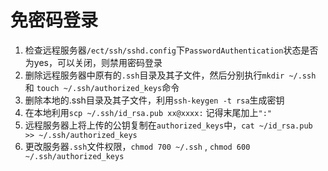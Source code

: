 # 免密码登录 #

1. 检查远程服务器`/ect/ssh/sshd.config`下`PasswordAuthentication`状态是否为yes，可以关闭，则禁用密码登录
2. 删除远程服务器中原有的`.ssh`目录及其子文件，然后分别执行`mkdir ~/.ssh` 和 `touch ~/.ssh/authorized_keys`命令
3. 删除本地的.ssh目录及其子文件，利用`ssh-keygen -t rsa`生成密钥
4. 在本地利用`scp ~/.ssh/id_rsa.pub xx@xxxx:` 记得末尾加上`":"`
5. 远程服务器上将上传的公钥复制在`authorized_keys`中，`cat ~/id_rsa.pub >> ~/.ssh/authorized_keys`
6. 更改服务器`.ssh`文件权限，`chmod 700 ~/.ssh` , `chmod 600 ~/.ssh/authorized_keys`